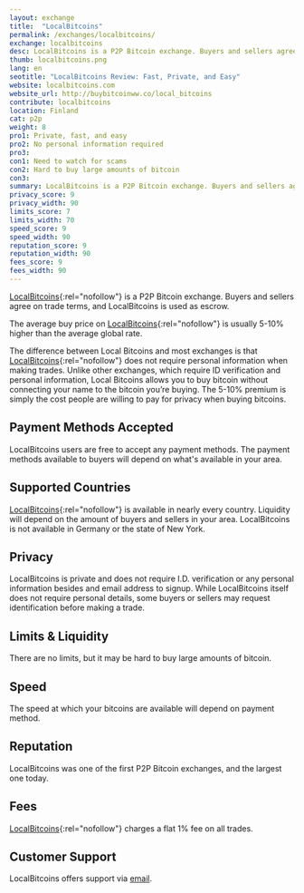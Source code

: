 ```yaml
---
layout: exchange
title:  "LocalBitcoins"
permalink: /exchanges/localbitcoins/
exchange: localbitcoins
desc: LocalBitcoins is a P2P Bitcoin exchange. Buyers and sellers agree on trade terms, and LocalBitcoins is used as escrow.
thumb: localbitcoins.png
lang: en
seotitle: "LocalBitcoins Review: Fast, Private, and Easy"
website: localbitcoins.com
website_url: http://buybitcoinww.co/local_bitcoins
contribute: localbitcoins
location: Finland
cat: p2p
weight: 8
pro1: Private, fast, and easy
pro2: No personal information required
pro3: 
con1: Need to watch for scams
con2: Hard to buy large amounts of bitcoin
con3:
summary: LocalBitcoins is a P2P Bitcoin exchange. Buyers and sellers agree on trade terms, and LocalBitcoins is used as escrow. 
privacy_score: 9
privacy_width: 90
limits_score: 7
limits_width: 70
speed_score: 9
speed_width: 90
reputation_score: 9
reputation_width: 90
fees_score: 9
fees_width: 90
---
```

[LocalBitcoins](http://buybitcoinww.co/local_bitcoins){:rel="nofollow"} is a P2P Bitcoin exchange. Buyers and sellers agree on trade terms, and LocalBitcoins is used as escrow. 

The average buy price on [LocalBitcoins](http://buybitcoinww.co/local_bitcoins){:rel="nofollow"} is usually 5-10% higher than the average global rate. 

The difference between Local Bitcoins and most exchanges is that [LocalBitcoins](http://buybitcoinww.co/local_bitcoins){:rel="nofollow"} does not require personal information when making trades. Unlike other exchanges, which require ID verification and personal information, Local Bitcoins allows you to buy bitcoin without connecting your name to the bitcoin you’re buying. The 5-10% premium is simply the cost people are willing to pay for privacy when buying bitcoins. 


## Payment Methods Accepted
LocalBitcoins users are free to accept any payment methods. The payment methods available to buyers will depend on what's available in your area. 

## Supported Countries
[LocalBitcoins](http://buybitcoinww.co/local_bitcoins){:rel="nofollow"} is available in nearly every country. Liquidity will depend on the amount of buyers and sellers in your area. LocalBitcoins is not available in Germany or the state of New York. 

## Privacy
LocalBitcoins is private and does not require I.D. verification or any personal information besides and email address to signup. While LocalBitcoins itself does not require personal details, some buyers or sellers may request identification before making a trade. 

## Limits & Liquidity
There are no limits, but it may be hard to buy large amounts of bitcoin. 

## Speed
The speed at which your bitcoins are available will depend on payment method. 

## Reputation
LocalBitcoins was one of the first P2P Bitcoin exchanges, and the largest one today. 

## Fees
[LocalBitcoins](http://buybitcoinww.co/local_bitcoins){:rel="nofollow"} charges a flat 1% fee on all trades. 

## Customer Support
LocalBitcoins offers support via [email](https://localbitcoins.com/support/request/?indicator=4). 